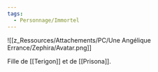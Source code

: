 ```yaml
---
tags:
  - Personnage/Immortel 
---
```


![[z_Ressources/Attachements/PC/Une Angélique Errance/Zephira/Avatar.png]]

Fille de [[Terigon]] et de [[Prisona]].